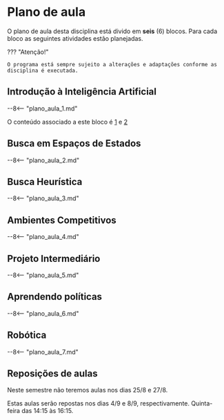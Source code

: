 # Plano de aula

O plano de aula desta disciplina está divido em **seis** (6) blocos. Para cada bloco as seguintes atividades estão planejadas.

??? "Atenção!"

    O programa está sempre sujeito a alterações e adaptações conforme as disciplina é executada.
    

## Introdução à Inteligência Artificial

--8<-- "plano_aula_1.md"

O conteúdo associado a este bloco é [1](./aulas/01_introducao_ia/index.md) e [2](./aulas/02_agentes_autonomos/index.md)

## Busca em Espaços de Estados

--8<-- "plano_aula_2.md"

<!-- O conteúdo associado a este bloco é [3](./aulas/03_configuracao/index.md), [4](./aulas/04_modelagem/index.md), [5](./aulas/04_x_buscas/index.md), [6](./aulas/05_busca_com_custo/index.md) e [7](./aulas/07_revisao/index.md).
-->

## Busca Heurística

--8<-- "plano_aula_3.md"

<!--
O conteúdo associado a este bloco é [8](./aulas/08_heuristica/index.md), [9](./aulas/08_heuristica_parte_2/index.md), [10](./aulas/08_heuristica_parte_3/index.md) e [11](./aulas/08_heuristica_parte_3_aps/index.md). 
-->

## Ambientes Competitivos

--8<-- "plano_aula_4.md"

<!--
O conteúdo associado a este bloco é [12](./aulas/12_csp/index.md) e [13](./aulas/13_jogos/index.md).
-->

## Projeto Intermediário

--8<-- "plano_aula_5.md"

<!--
O conteúdo associado a este bloco é [14](./projetos/2025_01_intermediario/index.md).
-->

## Aprendendo políticas

--8<-- "plano_aula_6.md"

<!--
O conteúdo associado a este bloco é [15](./aulas/15_rl/index.md), [16](./aulas/15_rl_parte2/index.md), [17](./aulas/15_rl_sarsa/index.md) e [18](./aulas/15_xnon_determ/index.md).
-->

## Robótica

--8<-- "plano_aula_7.md"

<!--
O conteúdo associado a este bloco é [19](./projetos/2025_01_robo/index.md).
-->

## Reposições de aulas

Neste semestre não teremos aulas nos dias 25/8 e 27/8. 

Estas aulas serão repostas nos dias 4/9 e 8/9, respectivamente. Quinta-feira das 14:15 às 16:15. 